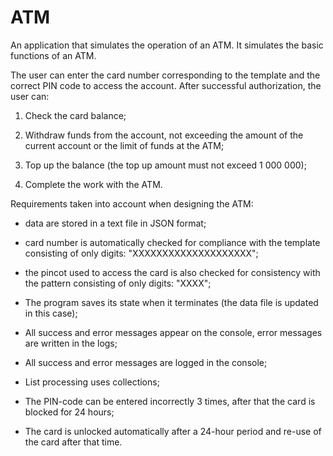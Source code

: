 # ATM  #
An application that simulates the operation of an ATM. It simulates the basic functions of an ATM. 

The user can enter the card number corresponding to the template and the correct PIN code to access the account. After successful authorization, the user can:

1. Check the card balance;

2. Withdraw funds from the account, not exceeding the amount of the current account or the limit of funds at the ATM;

3. Top up the balance (the top up amount must not exceed 1 000 000);

4. Complete the work with the ATM.

Requirements taken into account when designing the ATM:

- data are stored in a text file in JSON format;

- card number is automatically checked for compliance with the template consisting of only digits: "ХХХХХХХХХХХХХХХХХХХХ";

- the pincot used to access the card is also checked for consistency with the pattern consisting of only digits: "XXXX";

- The program saves its state when it terminates (the data file is updated in this case);

- All success and error messages appear on the console, error messages are written in the logs;

- All success and error messages are logged in the console; 

- List processing uses collections;

- The PIN-code can be entered incorrectly 3 times, after that the card is blocked for 24 hours;

- The card is unlocked automatically after a 24-hour period and re-use of the card after that time.

